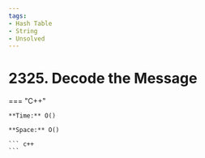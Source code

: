 ```yaml
---
tags:
- Hash Table
- String
- Unsolved
---
```



# 2325. Decode the Message

=== "C++"

    **Time:** O()

    **Space:** O()

    ``` c++
    ```